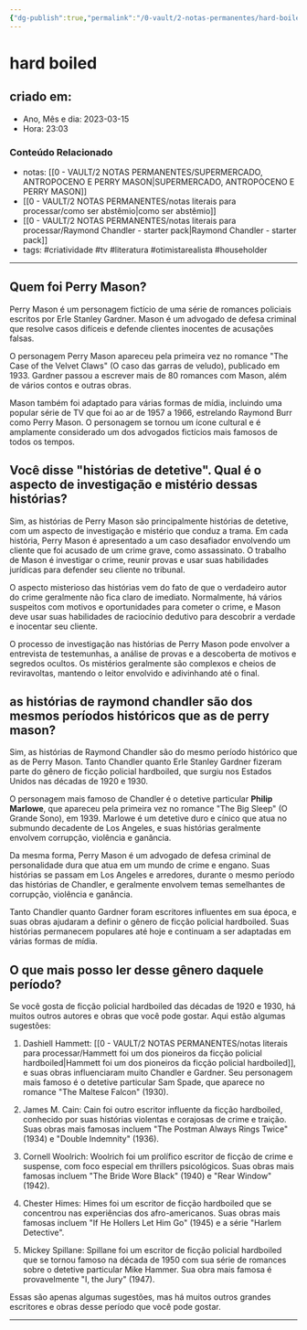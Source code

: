 ```yaml
---
{"dg-publish":true,"permalink":"/0-vault/2-notas-permanentes/hard-boiled/","title":"hard boiled","tags":["criatividade","tv","literatura","otimistarealista","householder"],"dgHomeLink":true,"dgShowLocalGraph":true,"dgShowFileTree":true,"dgEnableSearch":true,"noteIcon":""}
---
```



# hard boiled

## criado em: 

- Ano, Mês e dia: 2023-03-15
- Hora: 23:03

### Conteúdo Relacionado

- notas: [[0 - VAULT/2 NOTAS PERMANENTES/SUPERMERCADO, ANTROPOCENO E PERRY MASON\|SUPERMERCADO, ANTROPOCENO E PERRY MASON]]
- [[0 - VAULT/2 NOTAS PERMANENTES/notas literais para processar/como ser abstêmio\|como ser abstêmio]]
- [[0 - VAULT/2 NOTAS PERMANENTES/notas literais para processar/Raymond Chandler - starter pack\|Raymond Chandler - starter pack]]
- tags: #criatividade #tv #literatura #otimistarealista #householder 

---

## Quem foi Perry Mason?

Perry Mason é um personagem fictício de uma série de romances policiais escritos por Erle Stanley Gardner. Mason é um advogado de defesa criminal que resolve casos difíceis e defende clientes inocentes de acusações falsas.

O personagem Perry Mason apareceu pela primeira vez no romance "The Case of the Velvet Claws" (O caso das garras de veludo), publicado em 1933. Gardner passou a escrever mais de 80 romances com Mason, além de vários contos e outras obras.

Mason também foi adaptado para várias formas de mídia, incluindo uma popular série de TV que foi ao ar de 1957 a 1966, estrelando Raymond Burr como Perry Mason. O personagem se tornou um ícone cultural e é amplamente considerado um dos advogados fictícios mais famosos de todos os tempos.

## Você disse "histórias de detetive". Qual é o aspecto de investigação e mistério dessas histórias?

Sim, as histórias de Perry Mason são principalmente histórias de detetive, com um aspecto de investigação e mistério que conduz a trama. Em cada história, Perry Mason é apresentado a um caso desafiador envolvendo um cliente que foi acusado de um crime grave, como assassinato. O trabalho de Mason é investigar o crime, reunir provas e usar suas habilidades jurídicas para defender seu cliente no tribunal.

O aspecto misterioso das histórias vem do fato de que o verdadeiro autor do crime geralmente não fica claro de imediato. Normalmente, há vários suspeitos com motivos e oportunidades para cometer o crime, e Mason deve usar suas habilidades de raciocínio dedutivo para descobrir a verdade e inocentar seu cliente.

O processo de investigação nas histórias de Perry Mason pode envolver a entrevista de testemunhas, a análise de provas e a descoberta de motivos e segredos ocultos. Os mistérios geralmente são complexos e cheios de reviravoltas, mantendo o leitor envolvido e adivinhando até o final.

## as histórias de raymond chandler são dos mesmos períodos históricos que as de perry mason?

Sim, as histórias de Raymond Chandler são do mesmo período histórico que as de Perry Mason. Tanto Chandler quanto Erle Stanley Gardner fizeram parte do gênero de ficção policial hardboiled, que surgiu nos Estados Unidos nas décadas de 1920 e 1930.

O personagem mais famoso de Chandler é o detetive particular **Philip Marlowe**, que apareceu pela primeira vez no romance "The Big Sleep" (O Grande Sono), em 1939. Marlowe é um detetive duro e cínico que atua no submundo decadente de Los Angeles, e suas histórias geralmente envolvem corrupção, violência e ganância.

Da mesma forma, Perry Mason é um advogado de defesa criminal de personalidade dura que atua em um mundo de crime e engano. Suas histórias se passam em Los Angeles e arredores, durante o mesmo período das histórias de Chandler, e geralmente envolvem temas semelhantes de corrupção, violência e ganância.

Tanto Chandler quanto Gardner foram escritores influentes em sua época, e suas obras ajudaram a definir o gênero de ficção policial hardboiled. Suas histórias permanecem populares até hoje e continuam a ser adaptadas em várias formas de mídia.

## O que mais posso ler desse gênero daquele período?

Se você gosta de ficção policial hardboiled das décadas de 1920 e 1930, há muitos outros autores e obras que você pode gostar. Aqui estão algumas sugestões:

1. Dashiell Hammett: [[0 - VAULT/2 NOTAS PERMANENTES/notas literais para processar/Hammett foi um dos pioneiros da ficção policial hardboiled\|Hammett foi um dos pioneiros da ficção policial hardboiled]], e suas obras influenciaram muito Chandler e Gardner. Seu personagem mais famoso é o detetive particular Sam Spade, que aparece no romance "The Maltese Falcon" (1930).
    
2. James M. Cain: Cain foi outro escritor influente da ficção hardboiled, conhecido por suas histórias violentas e corajosas de crime e traição. Suas obras mais famosas incluem "The Postman Always Rings Twice" (1934) e "Double Indemnity" (1936).
    
3. Cornell Woolrich: Woolrich foi um prolífico escritor de ficção de crime e suspense, com foco especial em thrillers psicológicos. Suas obras mais famosas incluem "The Bride Wore Black" (1940) e "Rear Window" (1942).
    
4. Chester Himes: Himes foi um escritor de ficção hardboiled que se concentrou nas experiências dos afro-americanos. Suas obras mais famosas incluem "If He Hollers Let Him Go" (1945) e a série "Harlem Detective".
    
5. Mickey Spillane: Spillane foi um escritor de ficção policial hardboiled que se tornou famoso na década de 1950 com sua série de romances sobre o detetive particular Mike Hammer. Sua obra mais famosa é provavelmente "I, the Jury" (1947).

Essas são apenas algumas sugestões, mas há muitos outros grandes escritores e obras desse período que você pode gostar.

---


